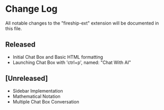 # Change Log

All notable changes to the "fireship-ext" extension will be documented in this file.

## Released

- Initial Chat Box and Basic HTML formatting
- Launching Chat Box with 'ctrl+p', named: "Chat With AI"

## [Unreleased]

- Sidebar Implementation
- Mathematical Notation
- Multiple Chat Box Conversation